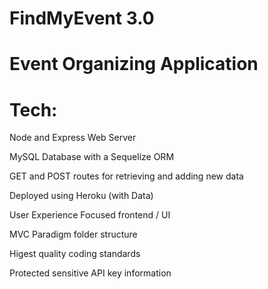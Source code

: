 # FindMyEvent 3.0
# Event Organizing Application

# Tech:
Node and Express Web Server

MySQL Database with a Sequelize ORM

GET and POST routes for retrieving and adding new data

Deployed using Heroku (with Data)

User Experience Focused frontend / UI

MVC Paradigm folder structure

Higest quality coding standards

Protected sensitive API key information
